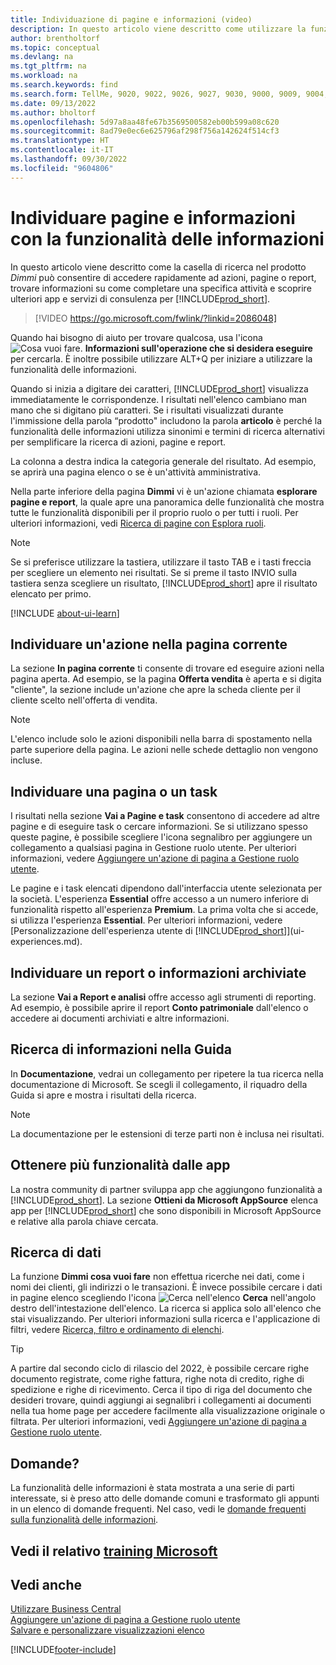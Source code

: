 ```yaml
---
title: Individuazione di pagine e informazioni (video)
description: In questo articolo viene descritto come utilizzare la funzionalità di ricerca per trovare azioni, pagine, report, documentazione e dati nonché altre app e servizi di consulenza.
author: brentholtorf
ms.topic: conceptual
ms.devlang: na
ms.tgt_pltfrm: na
ms.workload: na
ms.search.keywords: find
ms.search.form: TellMe, 9020, 9022, 9026, 9027, 9030, 9000, 9009, 9004, 9005, 9024, 9006, 9007, 9010, 9016, 9017
ms.date: 09/13/2022
ms.author: bholtorf
ms.openlocfilehash: 5d97a8aa48fe67b3569500582eb00b599a08c620
ms.sourcegitcommit: 8ad79e0ec6e625796af298f756a142624f514cf3
ms.translationtype: HT
ms.contentlocale: it-IT
ms.lasthandoff: 09/30/2022
ms.locfileid: "9604806"
---
```

# <a name="finding-pages-and-information-with-tell-me"></a>Individuare pagine e informazioni con la funzionalità delle informazioni

In questo articolo viene descritto come la casella di ricerca nel prodotto *Dimmi* può consentire di accedere rapidamente ad azioni, pagine o report, trovare informazioni su come completare una specifica attività e scoprire ulteriori app e servizi di consulenza per [!INCLUDE[prod_short](includes/prod_short.md)].  


> [!VIDEO https://go.microsoft.com/fwlink/?linkid=2086048]

Quando hai bisogno di aiuto per trovare qualcosa, usa l'icona ![Cosa vuoi fare.](media/ui-search/search.png "Cerca pagina o report") **Informazioni sull'operazione che si desidera eseguire** per cercarla. È inoltre possibile utilizzare ALT+Q per iniziare a utilizzare la funzionalità delle informazioni.

Quando si inizia a digitare dei caratteri, [!INCLUDE[prod_short](includes/prod_short.md)] visualizza immediatamente le corrispondenze. I risultati nell'elenco cambiano man mano che si digitano più caratteri. Se i risultati visualizzati durante l'immissione della parola “prodotto" includono la parola **articolo** è perché la funzionalità delle informazioni utilizza sinonimi e termini di ricerca alternativi per semplificare la ricerca di azioni, pagine e report.

La colonna a destra indica la categoria generale del risultato. Ad esempio, se aprirà una pagina elenco o se è un'attività amministrativa.  

Nella parte inferiore della pagina **Dimmi** vi è un'azione chiamata **esplorare pagine e report**, la quale apre una panoramica delle funzionalità che mostra tutte le funzionalità disponibili per il proprio ruolo o per tutti i ruoli. Per ulteriori informazioni, vedi [Ricerca di pagine con Esplora ruoli](ui-role-explorer.md).

> [!NOTE]  
> Se si preferisce utilizzare la tastiera, utilizzare il tasto TAB e i tasti freccia per scegliere un elemento nei risultati. Se si preme il tasto INVIO sulla tastiera senza scegliere un risultato, [!INCLUDE[prod_short](includes/prod_short.md)] apre il risultato elencato per primo.

[!INCLUDE [about-ui-learn](includes/about-ui-learn.md)]

## <a name="find-an-action-on-the-current-page"></a>Individuare un'azione nella pagina corrente

La sezione **In pagina corrente** ti consente di trovare ed eseguire azioni nella pagina aperta. Ad esempio, se la pagina **Offerta vendita** è aperta e si digita "cliente", la sezione include un'azione che apre la scheda cliente per il cliente scelto nell'offerta di vendita.

> [!NOTE]  
> L'elenco include solo le azioni disponibili nella barra di spostamento nella parte superiore della pagina. Le azioni nelle schede dettaglio non vengono incluse.  

## <a name="find-a-page-or-a-task"></a>Individuare una pagina o un task

I risultati nella sezione **Vai a Pagine e task** consentono di accedere ad altre pagine e di eseguire task o cercare informazioni. Se si utilizzano spesso queste pagine, è possibile scegliere l'icona segnalibro per aggiungere un collegamento a qualsiasi pagina in Gestione ruolo utente. Per ulteriori informazioni, vedere [Aggiungere un'azione di pagina a Gestione ruolo utente](ui-bookmarks.md).

Le pagine e i task elencati dipendono dall'interfaccia utente selezionata per la società. L'esperienza **Essential** offre accesso a un numero inferiore di funzionalità rispetto all'esperienza **Premium**. La prima volta che si accede, si utilizza l'esperienza **Essential**. Per ulteriori informazioni, vedere [Personalizzazione dell'esperienza utente di [!INCLUDE[prod_short](includes/prod_short.md)]](ui-experiences.md).

## <a name="find-a-report-or-archived-information"></a>Individuare un report o informazioni archiviate

La sezione **Vai a Report e analisi** offre accesso agli strumenti di reporting. Ad esempio, è possibile aprire il report **Conto patrimoniale** dall'elenco o accedere ai documenti archiviati e altre informazioni.  

## <a name="find-information-in-the-help"></a>Ricerca di informazioni nella Guida

In **Documentazione**, vedrai un collegamento per ripetere la tua ricerca nella documentazione di Microsoft. Se scegli il collegamento, il riquadro della Guida si apre e mostra i risultati della ricerca.  

> [!NOTE]  
> La documentazione per le estensioni di terze parti non è inclusa nei risultati.

## <a name="get-more-functionality-from-apps"></a>Ottenere più funzionalità dalle app

La nostra community di partner sviluppa app che aggiungono funzionalità a [!INCLUDE[prod_short](includes/prod_short.md)]. La sezione **Ottieni da Microsoft AppSource** elenca app per [!INCLUDE[prod_short](includes/prod_short.md)] che sono disponibili in Microsoft AppSource e relative alla parola chiave cercata.

## <a name="search-for-data"></a>Ricerca di dati

La funzione **Dimmi cosa vuoi fare** non effettua ricerche nei dati, come i nomi dei clienti, gli indirizzi o le transazioni. È invece possibile cercare i dati in pagine elenco scegliendo l'icona ![Cerca nell'elenco](media/ui-search/search-list.png "Icona Cerca nell'elenco") **Cerca** nell'angolo destro dell'intestazione dell'elenco. La ricerca si applica solo all'elenco che stai visualizzando. Per ulteriori informazioni sulla ricerca e l'applicazione di filtri, vedere [Ricerca, filtro e ordinamento di elenchi](ui-enter-criteria-filters.md).  

> [!TIP]
> A partire dal secondo ciclo di rilascio del 2022, è possibile cercare righe documento registrate, come righe fattura, righe nota di credito, righe di spedizione e righe di ricevimento. Cerca il tipo di riga del documento che desideri trovare, quindi aggiungi ai segnalibri i collegamenti ai documenti nella tua home page per accedere facilmente alla visualizzazione originale o filtrata. Per ulteriori informazioni, vedi [Aggiungere un'azione di pagina a Gestione ruolo utente](ui-bookmarks.md).

## <a name="questions"></a>Domande?

La funzionalità delle informazioni è stata mostrata a una serie di parti interessate, si è preso atto delle domande comuni e trasformato gli appunti in un elenco di domande frequenti. Nel caso, vedi le [domande frequenti sulla funzionalità delle informazioni](ui-search-faq.md).

## <a name="see-related-microsoft-training"></a>Vedi il relativo [training Microsoft](/training/modules/user-interface-dynamics-365-business-central/index)

## <a name="see-also"></a>Vedi anche

[Utilizzare Business Central](ui-work-product.md)  
[Aggiungere un'azione di pagina a Gestione ruolo utente](ui-bookmarks.md)  
[Salvare e personalizzare visualizzazioni elenco](ui-views.md)  


[!INCLUDE[footer-include](includes/footer-banner.md)]
